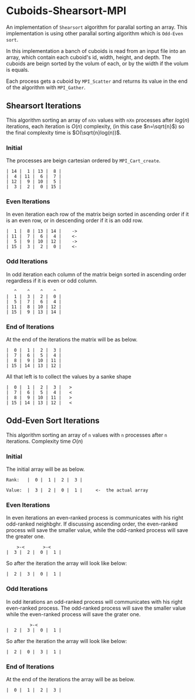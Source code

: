 # Cuboids-Shearsort-MPI

An implementation of `Shearsort` algorithm for parallal sorting an array.
This implementation is using other parallal sorting algorithm which is `Odd-Even sort`.

In this implementation a banch of cuboids is read from an input file into an array,
which contain each cuboid's id, width, height, and depth.
The cuboids are beign sorted by the volum of each, or by the width if the volum is equals.

Each process gets a cuboid by `MPI_Scatter` and returns its value in the end of the algorithm with `MPI_Gather`.

##  Shearsort Iterations
This algorithm sorting an array of `nXn` values with `nXn` processes after $log(n)$ iterations, each iteration is $`O(n)`$ complexity, (in this case $`n=\sqrt{n}`$) so the final complexity time is $`O(\sqrt{n}log(n))`$.

### Initial
The processes are beign cartesian ordered by `MPI_Cart_create`.

```
| 14 |  1 | 13 |  8 |  
|  4 | 11 |  6 |  7 |  
| 12 |  9 | 10 |  5 |  
|  3 |  2 |  0 | 15 |
```

### Even Iterations
In even iteration each row of the matrix beign sorted in ascending order if it is an even row, or in descending order if it is an odd row.
```
|  1 |  8 | 13 | 14 |    ->
| 11 |  7 |  6 |  4 |    <-
|  5 |  9 | 10 | 12 |    ->
| 15 |  3 |  2 |  0 |    <-
```

### Odd Iterations
In odd iteration each column of the matrix beign sorted in ascending order regardless if it is even or odd column.

```
   ^    ^    ^    ^
|  1 |  3 |  2 |  0 |
|  5 |  7 |  6 |  4 |
| 11 |  8 | 10 | 12 |
| 15 |  9 | 13 | 14 |
```


### End of Iterations
At the end of the iterations the matrix will be as below.

```
|  0 |  1 |  2 |  3 |
|  7 |  6 |  5 |  4 |
|  8 |  9 | 10 | 11 |
| 15 | 14 | 13 | 12 |
```

All that left is to collect the values by a sanke shape

```
|  0 |  1 |  2 |  3 |   >
|  7 |  6 |  5 |  4 |   <
|  8 |  9 | 10 | 11 |   > 
| 15 | 14 | 13 | 12 |   <
```


##  Odd-Even Sort Iterations
This algorithm sorting an array of `n` values with `n` processes after `n` iterations. Complexity time $`O(n)`$
### Initial
The initial array will be as below.

```
Rank:   |  0 |  1 |  2 |  3 |

Value:  |  3 |  2 |  0 |  1 |     <-  the actual array
```

### Even Iterations
In even iterations an even-ranked process is communicates with his right odd-ranked neighbghr.
If discussing ascending order, the even-ranked process will save the smaller value, while the odd-ranked process will save the greater one.

```
    >-<       >-<
|  3 |  2 |  0 |  1 |
```

So after the iteration the array will look like below:

```
|  2 |  3 |  0 |  1 |
```

### Odd Iterations
In odd iterations an odd-ranked process will communicates with his right even-ranked process.
The odd-ranked process will save the smaller value while the even-ranked process will save the grater one.

```
         >-<
|  2 |  3 |  0 |  1 |
```

So after the iteration the array will look like below:

```
|  2 |  0 |  3 |  1 |
```

### End of Iterations
At the end of the iterations the array will be as below.

```
|  0 |  1 |  2 |  3 |
```
